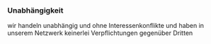 ### **Unabhängigkeit**
wir handeln unabhängig und ohne Interessenkonflikte und haben in unserem Netzwerk keinerlei Verpflichtungen gegenüber Dritten






